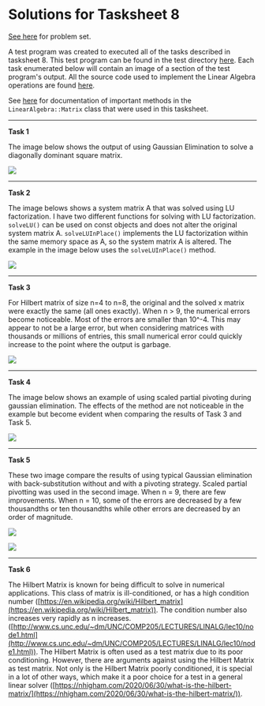 # Solutions for Tasksheet 8
[See here](https://github.com/jvkoebbe/math4610/blob/master/tasksheets/tasksheet_08/html/tasksheet_08.html) for problem set.

A test program was created to executed all of the tasks described in tasksheet 8. This test program can be found in the test directory [here](../test/task8/task8.cpp). Each task enumerated below will contain an image of a section of the test program's output. All the source code used to implement the Linear Algebra operations are found [here](../src/linsolver.cpp).

See [here](../softwaremanual) for documentation of important methods in the `LinearAlgebra::Matrix` class that were used in this tasksheet.

<hr>

**Task 1**

The image below shows the output of using Gaussian Elimination to solve a diagonally dominant square matrix.

![](../images/tasksheet8_task1.JPG)

<hr>

**Task 2**

The image belows shows a system matrix A that was solved using LU factorization. I have two different functions for solving with LU factorization. `solveLU()` can be used on const objects and does not alter the original system matrix A. `solveLUInPlace()` implements the LU factorization within the same memory space as A, so the system matrix A is altered. The example in the image below uses the `solveLUInPlace()` method.

![](../images/tasksheet8_task2.JPG)

<hr>

**Task 3**

For Hilbert matrix of size n=4 to n=8, the original and the solved x matrix were exactly the same (all ones exactly). When n > 9, the numerical errors become noticeable. Most 
of the errors are smaller than 10^-4. This may appear to not be a large error, but when considering matrices with thousands or millions of entries, this small numerical error could quickly increase to the point where the output is garbage.

![](../images/tasksheet8_task3.JPG)

<hr>

**Task 4**

The image below shows an example of using scaled partial pivoting during gaussian elimination. The effects of the method are not noticeable in the example but become evident when comparing the results of Task 3 and Task 5.

![](../images/tasksheet8_task4.JPG)

<hr> 

**Task 5**

These two image compare the results of using typical Gaussian elimination with back-substitution without and with a pivoting strategy. Scaled partial pivotting was used in the second image. When n = 9, there are few improvements. When n = 10, some of the errors are decreased by a few thousandths or ten thousandths while other errors are decreased by an order of magnitude. 

![](../images/tasksheet8_task5a.JPG)

![](../images/tasksheet8_task5.JPG)

<hr>

**Task 6**

The Hilbert Matrix is known for being difficult to solve in numerical applications. This class of matrix is ill-conditioned, or has a high condition number ([https://en.wikipedia.org/wiki/Hilbert_matrix](https://en.wikipedia.org/wiki/Hilbert_matrix)). The condition number also increases very rapidly as n increases.([http://www.cs.unc.edu/~dm/UNC/COMP205/LECTURES/LINALG/lec10/node1.html](http://www.cs.unc.edu/~dm/UNC/COMP205/LECTURES/LINALG/lec10/node1.html)). The Hilbert Matrix is often used as a test matrix due to its poor conditioning. However, there are arguments against using the Hilbert Matrix as test matrix. Not only is the Hilbert Matrix poorly conditioned, it is special in a lot of other ways, which make it a poor choice for a test in a general linear solver ([https://nhigham.com/2020/06/30/what-is-the-hilbert-matrix/](https://nhigham.com/2020/06/30/what-is-the-hilbert-matrix/)).
